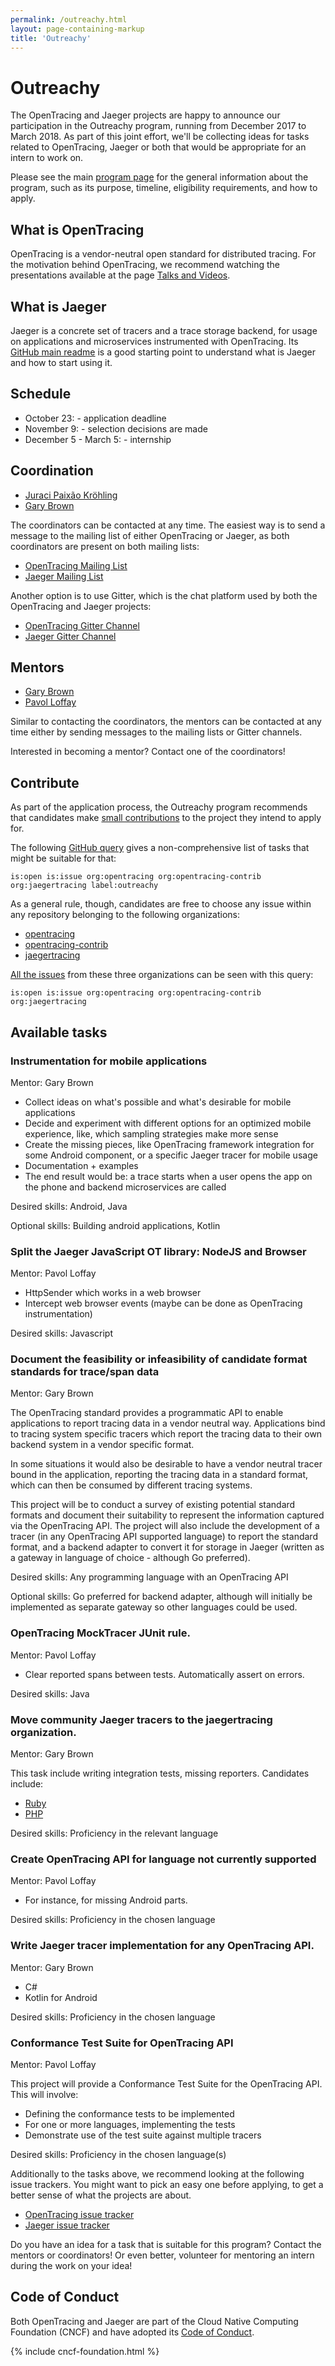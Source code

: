 ```yaml
---
permalink: /outreachy.html
layout: page-containing-markup
title: 'Outreachy'
---
```


# Outreachy

The OpenTracing and Jaeger projects are happy to announce our participation in the Outreachy program, running
from December 2017 to March 2018. As part of this joint effort, we'll be collecting ideas for tasks related to
OpenTracing, Jaeger or both that would be appropriate for an intern to work on.

Please see the main [program page](https://outreachy.org) for the general information about the program, such
as its purpose, timeline, eligibility requirements, and how to apply.

## What is OpenTracing

OpenTracing is a vendor-neutral open standard for distributed tracing. For the motivation behind OpenTracing,
we recommend watching the presentations available at the page [Talks and Videos](/talks-and-videos).

## What is Jaeger

Jaeger is a concrete set of tracers and a trace storage backend, for usage on applications and microservices
instrumented with OpenTracing. Its [GitHub main readme](https://github.com/jaegertracing/jaeger) is a good
starting point to understand what is Jaeger and how to start using it.

## Schedule
- October 23: - application deadline
- November 9: - selection decisions are made
- December 5 - March 5: - internship

## Coordination

* [Juraci Paixão Kröhling](https://github.com/jpkrohling)
* [Gary Brown](https://github.com/objectiser)

The coordinators can be contacted at any time. The easiest way is to send a message to the mailing list of either
OpenTracing or Jaeger, as both coordinators are present on both mailing lists:

* [OpenTracing Mailing List](https://groups.google.com/forum/#!forum/opentracing)
* [Jaeger Mailing List](https://groups.google.com/forum/#!forum/jaeger-tracing)

Another option is to use Gitter, which is the chat platform used by both the OpenTracing and Jaeger projects:

* [OpenTracing Gitter Channel](http://gitter.im/opentracing/public)
* [Jaeger Gitter Channel](https://gitter.im/jaegertracing/Lobby)

## Mentors

* [Gary Brown](https://github.com/objectiser)
* [Pavol Loffay](https://github.com/pavolloffay)

Similar to contacting the coordinators, the mentors can be contacted at any time either by sending messages to
the mailing lists or Gitter channels.

Interested in becoming a mentor? Contact one of the coordinators!

## Contribute

As part of the application process, the Outreachy program recommends that candidates make 
[small contributions](https://www.outreachy.org/apply/make-contributions/) to the project they intend to apply for.

The following [GitHub query](https://github.com/issues?utf8=%E2%9C%93&q=is%3Aopen+is%3Aissue+org%3Aopentracing+org%3Aopentracing-contrib+org%3Ajaegertracing+label%3Aoutreachy+) 
gives a non-comprehensive list of tasks that might be suitable for that:

`is:open is:issue org:opentracing org:opentracing-contrib org:jaegertracing label:outreachy`

As a general rule, though, candidates are free to choose any issue within any repository belonging to the
following organizations:

* [opentracing](https://github.com/opentracing/)
* [opentracing-contrib](https://github.com/opentracing-contrib/)
* [jaegertracing](https://github.com/jaegertracing/)

[All the issues](https://github.com/issues?utf8=%E2%9C%93&q=is%3Aopen+is%3Aissue+org%3Aopentracing+org%3Aopentracing-contrib+org%3Ajaegertracing) 
from these three organizations can be seen with this query:

`is:open is:issue org:opentracing org:opentracing-contrib org:jaegertracing`

## Available tasks

### Instrumentation for mobile applications

Mentor: Gary Brown

* Collect ideas on what's possible and what's desirable for mobile applications
* Decide and experiment with different options for an optimized mobile experience, like, which sampling strategies
make more sense
* Create the missing pieces, like OpenTracing framework integration for some Android component, or a specific Jaeger
tracer for mobile usage
* Documentation + examples
* The end result would be: a trace starts when a user opens the app on the phone and backend microservices are called

Desired skills: Android, Java

Optional skills: Building android applications, Kotlin

### Split the Jaeger JavaScript OT library: NodeJS and Browser

Mentor: Pavol Loffay

* HttpSender which works in a web browser
* Intercept web browser events (maybe can be done as OpenTracing instrumentation)

Desired skills: Javascript

### Document the feasibility or infeasibility of candidate format standards for trace/span data

Mentor: Gary Brown

The OpenTracing standard provides a programmatic API to enable applications to report tracing data in a vendor
neutral way. Applications bind to tracing system specific tracers which report the tracing data to their own
backend system in a vendor specific format.

In some situations it would also be desirable to have a vendor neutral tracer bound in the application, reporting
the tracing data in a standard format, which can then be consumed by different tracing systems.

This project will be to conduct a survey of existing potential standard formats and document their suitability
to represent the information captured via the OpenTracing API. The project will also include the development of
a tracer (in any OpenTracing API supported language) to report the standard format, and a backend adapter
to convert it for storage in Jaeger (written as a gateway in language of choice - although Go preferred).

Desired skills: Any programming language with an OpenTracing API

Optional skills: Go preferred for backend adapter, although will initially be implemented as separate gateway so other
languages could be used.

### OpenTracing MockTracer JUnit rule.

Mentor: Pavol Loffay

* Clear reported spans between tests. Automatically assert on errors.

Desired skills: Java

### Move community Jaeger tracers to the jaegertracing organization.

Mentor: Gary Brown

This task include writing integration tests, missing reporters. Candidates include:

* [Ruby](https://github.com/salemove/jaeger-client-ruby)
* [PHP](https://github.com/jukylin/jaeger-php)

Desired skills: Proficiency in the relevant language

### Create OpenTracing API for language not currently supported

Mentor: Pavol Loffay

* For instance, for missing Android parts.

Desired skills: Proficiency in the chosen language

### Write Jaeger tracer implementation for any OpenTracing API.

Mentor: Gary Brown

* C#
* Kotlin for Android

Desired skills: Proficiency in the chosen language


### Conformance Test Suite for OpenTracing API

Mentor: Pavol Loffay

This project will provide a Conformance Test Suite for the OpenTracing API. This will involve:

* Defining the conformance tests to be implemented
* For one or more languages, implementing the tests
* Demonstrate use of the test suite against multiple tracers

Desired skills: Proficiency in the chosen language(s)


Additionally to the tasks above, we recommend looking at the following issue trackers. You might want to pick
an easy one before applying, to get a better sense of what the projects are about.

* [OpenTracing issue tracker](https://github.com/issues?utf8=%E2%9C%93&q=is%3Aopen+is%3Aissue+org%3Aopentracing)
* [Jaeger issue tracker](https://github.com/issues?utf8=%E2%9C%93&q=is%3Aopen+is%3Aissue+org%3Ajaegertracing)

Do you have an idea for a task that is suitable for this program? Contact the mentors or coordinators! Or
even better, volunteer for mentoring an intern during the work on your idea!

## Code of Conduct

Both OpenTracing and Jaeger are part of the Cloud Native Computing Foundation (CNCF) and have adopted its
[Code of Conduct](https://github.com/cncf/foundation/blob/master/code-of-conduct.md).

{% include cncf-foundation.html %}

